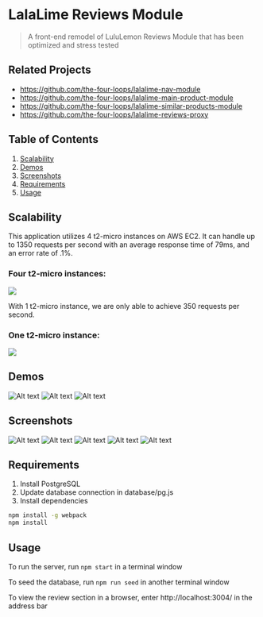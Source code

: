 # LalaLime Reviews Module

> A front-end remodel of LuluLemon Reviews Module that has been optimized and stress tested

## Related Projects

  - https://github.com/the-four-loops/lalalime-nav-module
  - https://github.com/the-four-loops/lalalime-main-product-module
  - https://github.com/the-four-loops/lalalime-similar-products-module
  - https://github.com/the-four-loops/lalalime-reviews-proxy


## Table of Contents

1. [Scalability](#Scalability)
2. [Demos](#Demos)
3. [Screenshots](#Screenshots)
4. [Requirements](#Requirements)
5. [Usage](#Usage)

## Scalability

This application utilizes 4 t2-micro instances on AWS EC2. It can handle up to 1350 requests per second with an average response time of 79ms, and an error rate of .1%.

### Four t2-micro instances:
![](https://i.imgur.com/z2n71EE.png)

With 1 t2-micro instance, we are only able to achieve 350 requests per second.

### One t2-micro instance:
![](https://i.imgur.com/sHAqaon.png)

## Demos

![Alt text](https://i.imgur.com/WgTCMoU.gif)
![Alt text](https://i.imgur.com/fsQ7LVf.gif)
![Alt text](https://i.imgur.com/3Wnatsp.gif)

## Screenshots

![Alt text](https://i.imgur.com/8BAu5rM.png)
![Alt text](https://i.imgur.com/GhqHsPT.png)
![Alt text](https://i.imgur.com/tsQ2wF2.png)
![Alt text](https://i.imgur.com/e7174N7.png)
![Alt text](https://i.imgur.com/gGBEeDu.png)


## Requirements

1. Install PostgreSQL
2. Update database connection in database/pg.js
3. Install dependencies

```sh
npm install -g webpack
npm install
```

## Usage

To run the server, run ``` npm start ``` in a terminal window

To seed the database, run ``` npm run seed ``` in another terminal window

To view the review section in a browser, enter http://localhost:3004/ in the address bar